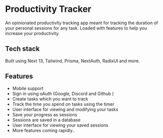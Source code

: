 # Productivity Tracker

An opinionated productivity tracking app meant for tracking the duration of your personal sessions for any task. Loaded with features to help you increase your productivity.

## Tech stack

Built using Next 13, Tailwind, Prisma, NextAuth, RadixUI and more.

## Features

- Mobile support
- Sign in using oAuth (Google, Discord and Github )
- Create tasks which you want to track
- Track the time you spend on tasks using the timer
- User interface for viewing and modifying your tasks
- Save your progress as sessions
- Sessions are saved in a database
- User interface for viewing your saved sessions
- More features coming rapidly..
